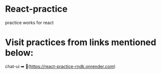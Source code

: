 # React-practice
practice works for react

# Visit practices from links mentioned below:
chat-ui ➡ 🔗(https://react-practice-rndk.onrender.com)

